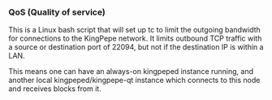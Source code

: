 ### QoS (Quality of service) ###

This is a Linux bash script that will set up tc to limit the outgoing bandwidth for connections to the KingPepe network. It limits outbound TCP traffic with a source or destination port of 22094, but not if the destination IP is within a LAN.

This means one can have an always-on kingpeped instance running, and another local kingpeped/kingpepe-qt instance which connects to this node and receives blocks from it.
